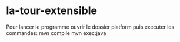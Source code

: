 # la-tour-extensible
Pour lancer le programme ouvrir le dossier platform puis executer les commandes:
mvn compile
mvn exec:java
